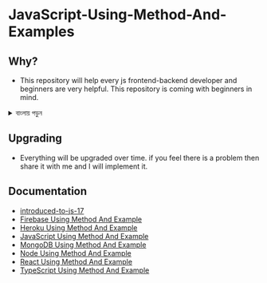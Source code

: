 ﻿# JavaScript-Using-Method-And-Examples  


## Why?

- This repository will help every js frontend-backend developer and beginners are very helpful. This repository is coming with beginners in mind.


<details>
<summary>
  বাংলায় পড়ুন
</summary>
<br >
  
- এই repository  প্রত্যেক js ফ্রন্টএন্ড-ব্যাকএন্ড বিকাশকারীকে সাহায্য করবে এবং নতুনদের জন্য একটু  বেশি সহায়ক। নতুনদের কথা চিন্তা করেই এই repository  আবির্ভাব।

</details> 


## Upgrading

- Everything will be upgraded over time. if you feel there is a problem then share it with me and I will implement it.


## Documentation

- [introduced-to-js-17](https://github.com/Rakib011110/introduced-to-js-17)
- [Firebase Using Method And Example](introduced-to-js-17)
- [Heroku Using Method And Example](/Heroku)
- [JavaScript Using Method And Example](/JavaScript)
- [MongoDB Using Method And Example](/MongoDB)
- [Node Using Method And Example](/Node)
- [React Using Method And Example](/React)
- [TypeScript Using Method And Example](/TypeScript)

